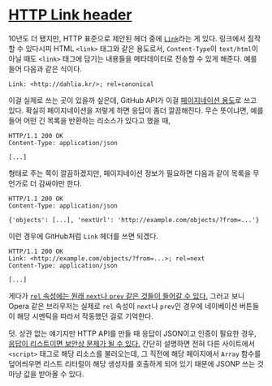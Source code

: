 [HTTP Link header][source]
==========================

10년도 더 됐지만, HTTP 표준으로 제안된 헤더 중에 [`Link`][1]라는 게 있다. 링크에서 짐작할 수 있다시피 HTML `<link>` 태그와 같은 용도로서, `Content-Type`이 `text/html`이 아닐 때도 `<link>` 태그에 담기는 내용들을 메타데이터로 전송할 수 있게 해준다. 예를 들어 다음과 같은 식이다.

    Link: <http://dahlia.kr/>; rel=canonical

이걸 실제로 쓰는 곳이 있을까 싶은데, GitHub API가 이걸 [페이지네이션 용도][2]로 쓰고 있다. 확실히 페이지네이션을 저렇게 하면 응답이 좀더 깔끔해진다. 무슨 뜻이냐면, 예를 들어 어떤 긴 목록을 반환하는 리소스가 있다고 했을 때,

    HTTP/1.1 200 OK
    Content-Type: application/json

    [...]

형태로 주는 쪽이 깔끔하겠지만, 페이지네이션 정보가 필요하면 다음과 같이 목록을 무언가로 더 감싸야만 한다.

    HTTP/1.1 200 OK
    Content-Type: application/json

    {'objects': [...], 'nextUrl': 'http://example.com/objects/?from=...'}

이런 경우에 GitHub처럼 `Link` 헤더를 쓰면 되겠다.

    HTTP/1.1 200 OK
    Link: <http://example.com/objects/?from=...>; rel=next
    Content-Type: application/json

    [...]

게다가 [`rel` 속성에는 원래 `next`나 `prev` 같은 것들이 들어갈 수 있다.][3] 그러고 보니 Opera 같은 브라우저는 실제로 `rel` 속성이 `next`나 `prev`인 경우에 네이베이션 버튼들이 해당 시멘틱을 따라서 작동했던 걸로 기억한다.

덧. 상관 없는 얘기지만 HTTP API를 만들 때 응답이 JSON이고 인증이 필요한 경우, [응답이 리스트이면 보안상 문제가 될 수 있다.][4] 간단히 설명하면 전혀 다른 사이트에서 `<script>` 태그로 해당 리소스를 불러오는데, 그 직전에 해당 페이지에서 `Array` 함수를 덮어씌우면 리스트 리터럴이 해당 생성자를 호출하게 되어 있기 때문에 JSONP 쓰는 것 마냥 값을 받아올 수 있다.

[1]: http://www.w3.org/Protocols/9707-link-header.html
[2]: http://developer.github.com/v3/#pagination
[3]: http://www.w3.org/TR/REC-html40/types.html#type-links
[4]: http://flask.pocoo.org/docs/security/#json-security

[source]: http://www.w3.org/Protocols/9707-link-header.html
